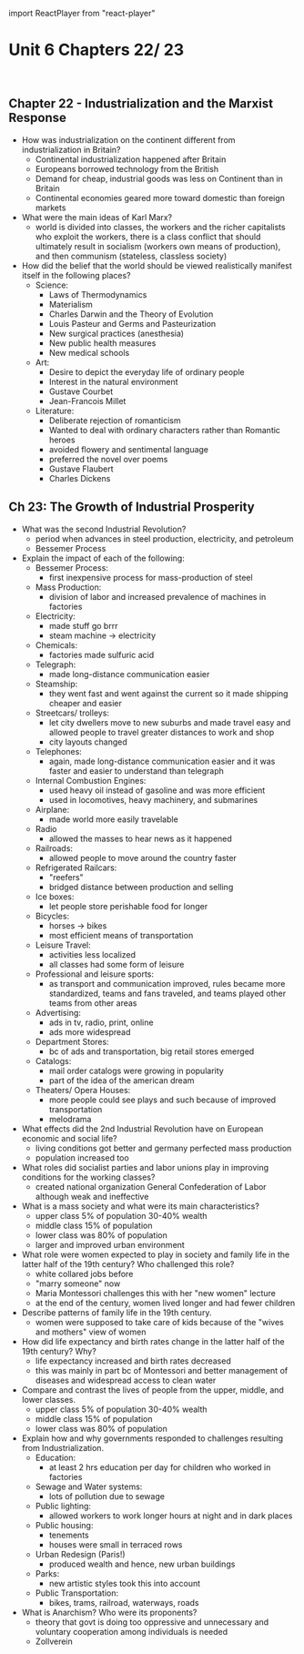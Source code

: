 import ReactPlayer from "react-player"

# Unit 6 Chapters 22/ 23
<ReactPlayer url="https://www.youtube.com/watch?v=MN8fjAjLLpg"  />

<br />
<ReactPlayer url="https://www.youtube.com/watch?v=meC5Zl5PC1U" />


## Chapter 22 - Industrialization and the Marxist Response
- How was industrialization on the continent different from industrialization in Britain?
  - Continental industrialization happened after Britain
  - Europeans borrowed technology from the British
  - Demand for cheap, industrial goods was less on Continent than in Britain
  - Continental economies geared more toward domestic than foreign markets
- What were the main ideas of Karl Marx?
  - world is divided into classes, the workers and the richer capitalists who exploit the workers, there is a class conflict that should ultimately result in socialism (workers own means of production), and then communism (stateless, classless society)
- How did the belief that the world should be viewed realistically manifest itself in the following places?
  - Science:
    - Laws of Thermodynamics
    - Materialism
    - Charles Darwin and the Theory of Evolution
    - Louis Pasteur and Germs and Pasteurization
    - New surgical practices (anesthesia)
    - New public health measures
    - New medical schools
  - Art:
    - Desire to depict the everyday life of ordinary people
    - Interest in the natural environment
    - Gustave Courbet
    - Jean-Francois Millet
  - Literature:
    - Deliberate rejection of romanticism
    - Wanted to deal with ordinary characters rather than Romantic heroes
    - avoided flowery and sentimental language
    - preferred the novel over poems
    - Gustave Flaubert
    - Charles Dickens
## Ch 23: The Growth of Industrial Prosperity
- What was the second Industrial Revolution?
  - period when advances in steel production, electricity, and petroleum
  - Bessemer Process
- Explain the impact of each of the following:
  - Bessemer Process:
    - first inexpensive process for mass-production of steel
  - Mass Production:
    - division of labor and increased prevalence of machines in factories
  - Electricity:
    - made stuff go brrr
    - steam machine -> electricity
  - Chemicals:
    - factories made sulfuric acid
  - Telegraph:
    - made long-distance communication easier
  - Steamship:
    - they went fast and went against the current so it made shipping cheaper and easier
  - Streetcars/ trolleys:
    - let city dwellers move to new suburbs and made travel easy and allowed people to travel greater distances to work and shop
    - city layouts changed
  - Telephones:
    - again, made long-distance communication easier and it was faster and easier to understand than telegraph
  - Internal Combustion Engines:
    - used heavy oil instead of gasoline and was more efficient
    - used in locomotives, heavy machinery, and submarines
  - Airplane:
    - made world more easily travelable
  - Radio
    - allowed the masses to hear news as it happened
  - Railroads:
    - allowed people to move around the country faster
  - Refrigerated Railcars:
    - "reefers"
    - bridged distance between production and selling
  - Ice boxes:
    - let people store perishable food for longer
  - Bicycles:
    - horses -> bikes
    - most efficient means of transportation
  - Leisure Travel:
    - activities less localized
    - all classes had some form of leisure
  - Professional and leisure sports:
    - as transport and communication improved, rules became more standardized, teams and fans traveled, and teams played other teams from other areas
  - Advertising:
    - ads in tv, radio, print, online
    - ads more widespread
  - Department Stores:
    - bc of ads and transportation, big retail stores emerged
  - Catalogs:
    - mail order catalogs were growing in popularity
    - part of the idea of the american dream
  - Theaters/ Opera Houses:
    - more people could see plays and such because of improved transportation
    - melodrama
- What effects did the 2nd Industrial Revolution have on European economic and social life?
  - living conditions got better and germany perfected mass production
  - population increased too
- What roles did socialist parties and labor unions play in improving conditions for the working classes?
  - created national organization General Confederation of Labor although weak and ineffective
- What is a mass society and what were its main characteristics?
  - upper class 5% of population 30-40% wealth
  - middle class 15% of population
  - lower class was 80% of population
  - larger and improved urban environment
- What role were women expected to play in society and family life in the latter half of the 19th century? Who challenged this role?
  - white collared jobs before
  - "marry someone" now
  - Maria Montessori challenges this with her "new women" lecture
  - at the end of the century, women lived longer and had fewer children
- Describe patterns of family life in the 19th century.
  - women were supposed to take care of kids because of the "wives and mothers" view of women
- How did life expectancy and birth rates change in the latter half of the 19th century? Why?
  - life expectancy increased and birth rates decreased
  - this was mainly in part bc of Montessori and better management of diseases and widespread access to clean water
- Compare and contrast the lives of people from the upper, middle, and lower classes.
  - upper class 5% of population 30-40% wealth
  - middle class 15% of population
  - lower class was 80% of population
- Explain how and why governments responded to challenges resulting from Industrialization.
  - Education:
    - at least 2 hrs education per day for children who worked in factories
  - Sewage and Water systems:
    - lots of pollution due to sewage
  - Public lighting:
    - allowed workers to work longer hours at night and in dark places
  - Public housing:
    - tenements
    - houses were small in terraced rows
  - Urban Redesign (Paris!)
    - produced wealth and hence, new urban buildings
  - Parks:
    - new artistic styles took this into account
  - Public Transportation:
    - bikes, trams, railroad, waterways, roads
- What is Anarchism?  Who were its proponents?
  - theory that govt is doing too oppressive and unnecessary and voluntary cooperation among individuals is needed
  - Zollverein
